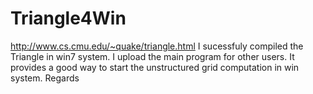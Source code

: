 # Triangle4Win
http://www.cs.cmu.edu/~quake/triangle.html
I sucessfuly compiled the Triangle in win7 system. I upload the main program for other users.
It provides a good way to start the unstructured grid computation in win system.
Regards
